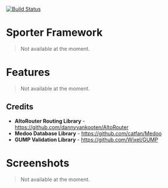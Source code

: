 [![Build Status](https://travis-ci.org/snopboy/Sporter.svg?branch=development)](https://travis-ci.org/snopboy/Sporter)
# Sporter Framework
> Not available at the moment.

Features
============
> Not available at the moment.




## Credits
 - **AltoRouter Routing Library** - https://github.com/dannyvankooten/AltoRouter
 - **Medoo Database Library** - https://github.com/catfan/Medoo
 - **GUMP Validation Library** - https://github.com/Wixel/GUMP


# Screenshots
> Not available at the moment.
